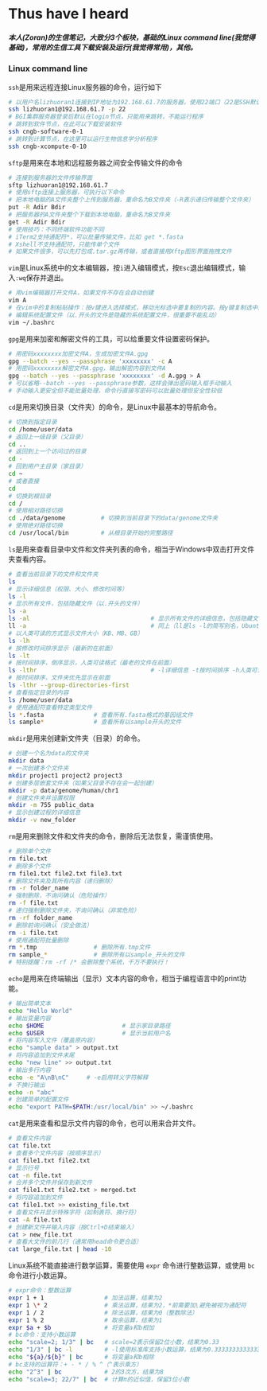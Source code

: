 # Thus have I heard     

##### 本人(Zoran)的生信笔记，大致分3个板块，基础的Linux command line(我觉得基础)，常用的生信工具下载安装及运行(我觉得常用)，其他。

### Linux command line

`ssh`是用来远程连接Linux服务器的命令，运行如下

```bash
# 以用户名lizhuoran1连接到IP地址为192.168.61.7的服务器，使用22端口（22是SSH默认端口，可省略-p 22）
ssh lizhuoran1@192.168.61.7 -p 22
# BGI集群服务器登录后默认在login节点，只能用来跳转，不能运行程序
# 跳转到软件节点，在此可以下载安装软件
ssh cngb-software-0-1
# 跳转到计算节点，在这里可以运行生物信息学分析程序
ssh cngb-xcompute-0-10
```

`sftp`是用来在本地和远程服务器之间安全传输文件的命令

```bash
# 连接到服务器的文件传输界面
sftp lizhuoran1@192.168.61.7
# 使用sftp连接上服务器，可执行以下命令
# 把本地电脑的A文件夹整个上传到服务器，重命名为B文件夹（-R表示递归传输整个文件夹）
put -R Adir Bdir                
# 把服务器的A文件夹整个下载到本地电脑，重命名为B文件夹
get -R Adir Bdir
# 使用技巧：不同终端软件功能不同
# iTerm2支持通配符*，可以批量传输文件，比如 get *.fasta
# Xshell不支持通配符，只能传单个文件
# 如果文件很多，可以先打包成.tar.gz再传输，或者直接用Xftp图形界面拖拽文件
```

`vim`是Linux系统中的文本编辑器，按`i`进入编辑模式，按`Esc`退出编辑模式，输入`:wq`保存并退出。

```bash
# 用vim编辑器打开文件A，如果文件不存在会自动创建
vim A
# 在vim中的复制粘贴操作：按v键进入选择模式，移动光标选中要复制的内容。按y键复制选中的内容，自动回到普通模式，移动光标到想粘贴的位置，按p键粘贴
# 编辑系统配置文件（以.开头的文件是隐藏的系统配置文件，很重要不能乱动）
vim ~/.bashrc
```

`gpg`是用来加密和解密文件的工具，可以给重要文件设置密码保护。

```bash
# 用密码xxxxxxxx加密文件A，生成加密文件A.gpg
gpg --batch --yes --passphrase 'xxxxxxxx' -c A                  
# 用密码xxxxxxxx解密文件A.gpg，输出解密内容到文件A
gpg --batch --yes --passphrase 'xxxxxxxx' -d A.gpg > A          
# 可以省略--batch --yes --passphrase参数，这样会弹出密码输入框手动输入
# 手动输入更安全但不能批量处理，命令行直接写密码可以批量处理但安全性较低
```

`cd`是用来切换目录（文件夹）的命令，是Linux中最基本的导航命令。

```bash
# 切换到指定目录
cd /home/user/data
# 返回上一级目录（父目录）
cd ..
# 返回到上一个访问过的目录
cd -
# 回到用户主目录（家目录）
cd ~
# 或者直接
cd
# 切换到根目录
cd /
# 使用相对路径切换
cd ./data/genome          # 切换到当前目录下的data/genome文件夹
# 使用绝对路径切换  
cd /usr/local/bin         # 从根目录开始的完整路径
```

`ls`是用来查看目录中文件和文件夹列表的命令，相当于Windows中双击打开文件夹查看内容。

```bash
# 查看当前目录下的文件和文件夹
ls
# 显示详细信息（权限、大小、修改时间等）
ls -l
# 显示所有文件，包括隐藏文件（以.开头的文件）
ls -a
ls -al                                  # 显示所有文件的详细信息，包括隐藏文件
ll -a                                   # 同上（ll是ls -l的简写别名，Ubuntu系统的配置文件里已经设置，其他系统不一定有）
# 以人类可读的方式显示文件大小（KB、MB、GB）
ls -lh
# 按修改时间排序显示（最新的在前面）
ls -lt
# 按时间排序，倒序显示，人类可读格式（最老的文件在前面）
ls -lthr                                # -l详细信息 -t按时间排序 -h人类可读 -r倒序
# 按时间排序，文件夹优先显示在前面
ls -lthr --group-directories-first      
# 查看指定目录的内容
ls /home/user/data
# 使用通配符查看特定类型文件
ls *.fasta              # 查看所有.fasta格式的基因组文件
ls sample*              # 查看所有以sample开头的文件
```

`mkdir`是用来创建新文件夹（目录）的命令。

```bash
# 创建一个名为data的文件夹
mkdir data
# 一次创建多个文件夹
mkdir project1 project2 project3
# 创建多层嵌套文件夹（如果父目录不存在会一起创建）
mkdir -p data/genome/human/chr1
# 创建文件夹并设置权限
mkdir -m 755 public_data
# 显示创建过程的详细信息
mkdir -v new_folder
```

`rm`是用来删除文件和文件夹的命令，删除后无法恢复，需谨慎使用。

```bash
# 删除单个文件
rm file.txt
# 删除多个文件
rm file1.txt file2.txt file3.txt
# 删除文件夹及其所有内容（递归删除）
rm -r folder_name
# 强制删除，不询问确认（危险操作）
rm -f file.txt
# 递归强制删除文件夹，不询问确认（非常危险）
rm -rf folder_name
# 删除前询问确认（安全做法）
rm -i file.txt
# 使用通配符批量删除
rm *.tmp                # 删除所有.tmp文件
rm sample_*             # 删除所有以sample_开头的文件
# 特别提醒：rm -rf /* 会删除整个系统，千万不要执行！
```

`echo`是用来在终端输出（显示）文本内容的命令，相当于编程语言中的print功能。

```bash
# 输出简单文本
echo "Hello World"
# 输出变量内容
echo $HOME                      # 显示家目录路径
echo $USER                      # 显示当前用户名
# 将内容写入文件（覆盖原内容）
echo "sample data" > output.txt
# 将内容追加到文件末尾
echo "new line" >> output.txt
# 输出多行内容
echo -e "A\nB\nC"     # -e启用转义字符解释
# 不换行输出
echo -n "abc"
# 创建简单的配置文件
echo "export PATH=$PATH:/usr/local/bin" >> ~/.bashrc
```

`cat`是用来查看和显示文件内容的命令，也可以用来合并文件。

```bash
# 查看文件内容
cat file.txt
# 查看多个文件内容（按顺序显示）
cat file1.txt file2.txt
# 显示行号
cat -n file.txt
# 合并多个文件并保存到新文件
cat file1.txt file2.txt > merged.txt
# 将内容追加到文件
cat file1.txt >> existing_file.txt
# 查看文件并显示特殊字符（如制表符、换行符）
cat -A file.txt
# 创建新文件并输入内容（按Ctrl+D结束输入）
cat > new_file.txt
# 查看大文件的前几行（通常用head命令更合适）
cat large_file.txt | head -10
```

Linux系统不能直接进行数学运算，需要使用 `expr` 命令进行整数运算，或使用 `bc` 命令进行小数运算。

```bash
# expr命令：整数运算
expr 1 + 1                 # 加法运算，结果为2
expr 1 \* 2                # 乘法运算，结果为2，*前需要加\避免被视为通配符
expr 1 / 2                 # 除法运算，结果为0（整数除法）
expr 1 % 2                 # 取余运算，结果为1
expr $a + $b               # 将变量a和b相加
# bc命令：支持小数运算
echo "scale=2; 1/3" | bc   # scale=2表示保留2位小数，结果为0.33
echo "1/3" | bc -l         # -l使用标准库支持小数运算，结果为0.33333333333333333333
echo "${a}/${b}" | bc      # 将变量a和b相除
# bc支持的运算符：+ - * / % ^（^表示乘方）
echo "2^3" | bc            # 2的3次方，结果为8
echo "scale=3; 22/7" | bc  # 计算π的近似值，保留3位小数
```

